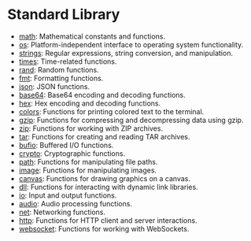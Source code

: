 # Standard Library

- [math](docs/stdlib-math.md): Mathematical constants and functions.
- [os](docs/stdlib-os.md): Platform-independent interface to operating system functionality.
- [strings](docs/stdlib-strings.md): Regular expressions, string conversion, and manipulation.
- [times](docs/stdlib-times.md): Time-related functions.
- [rand](docs/stdlib-rand.md): Random functions.
- [fmt](docs/stdlib-fmt.md): Formatting functions.
- [json](docs/stdlib-json.md): JSON functions.
- [base64](docs/stdlib-base64.md): Base64 encoding and decoding functions.
- [hex](docs/stdlib-hex.md): Hex encoding and decoding functions.
- [colors](docs/stdlib-colors.md): Functions for printing colored text to the terminal.
- [gzip](docs/stdlib-gzip.md): Functions for compressing and decompressing data using gzip.
- [zip](docs/stdlib-zip.md): Functions for working with ZIP archives.
- [tar](docs/stdlib-tar.md): Functions for creating and reading TAR archives.
- [bufio](docs/stdlib-bufio.md): Buffered I/O functions.
- [crypto](docs/stdlib-crypto.md): Cryptographic functions.
- [path](docs/stdlib-path.md): Functions for manipulating file paths.
- [image](docs/stdlib-image.md): Functions for manipulating images.
- [canvas](docs/stdlib-canvas.md): Functions for drawing graphics on a canvas.
- [dll](docs/stdlib-dll.md): Functions for interacting with dynamic link libraries.
- [io](docs/stdlib-io.md): Input and output functions.
- [audio](docs/stdlib-audio.md): Audio processing functions.
- [net](docs/stdlib-net.md): Networking functions.
- [http](docs/stdlib-http.md): Functions for HTTP client and server interactions.
- [websocket](docs/stdlib-websocket.md): Functions for working with WebSockets.